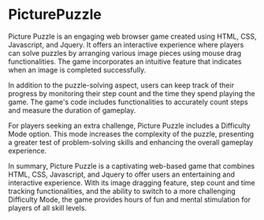# PicturePuzzle
Picture Puzzle is an engaging web browser game created using HTML, CSS, Javascript, and Jquery. It offers an interactive experience where players can solve puzzles by arranging various image pieces using mouse drag functionalities. The game incorporates an intuitive feature that indicates when an image is completed successfully.

In addition to the puzzle-solving aspect, users can keep track of their progress by monitoring their step count and the time they spend playing the game. The game's code includes functionalities to accurately count steps and measure the duration of gameplay.

For players seeking an extra challenge, Picture Puzzle includes a Difficulty Mode option. This mode increases the complexity of the puzzle, presenting a greater test of problem-solving skills and enhancing the overall gameplay experience.

In summary, Picture Puzzle is a captivating web-based game that combines HTML, CSS, Javascript, and Jquery to offer users an entertaining and interactive experience. With its image dragging feature, step count and time tracking functionalities, and the ability to switch to a more challenging Difficulty Mode, the game provides hours of fun and mental stimulation for players of all skill levels.
